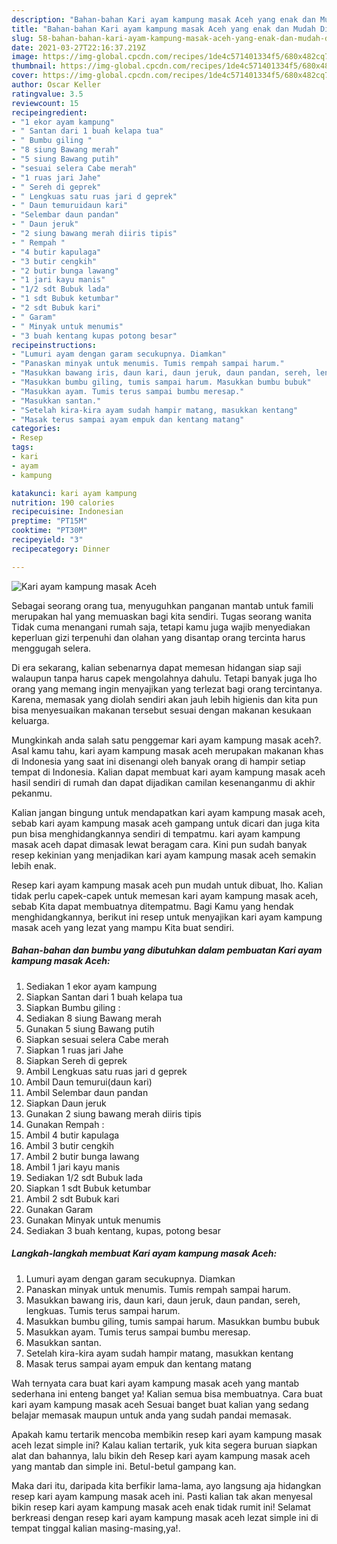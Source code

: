 ```yaml
---
description: "Bahan-bahan Kari ayam kampung masak Aceh yang enak dan Mudah Dibuat"
title: "Bahan-bahan Kari ayam kampung masak Aceh yang enak dan Mudah Dibuat"
slug: 58-bahan-bahan-kari-ayam-kampung-masak-aceh-yang-enak-dan-mudah-dibuat
date: 2021-03-27T22:16:37.219Z
image: https://img-global.cpcdn.com/recipes/1de4c571401334f5/680x482cq70/kari-ayam-kampung-masak-aceh-foto-resep-utama.jpg
thumbnail: https://img-global.cpcdn.com/recipes/1de4c571401334f5/680x482cq70/kari-ayam-kampung-masak-aceh-foto-resep-utama.jpg
cover: https://img-global.cpcdn.com/recipes/1de4c571401334f5/680x482cq70/kari-ayam-kampung-masak-aceh-foto-resep-utama.jpg
author: Oscar Keller
ratingvalue: 3.5
reviewcount: 15
recipeingredient:
- "1 ekor ayam kampung"
- " Santan dari 1 buah kelapa tua"
- " Bumbu giling "
- "8 siung Bawang merah"
- "5 siung Bawang putih"
- "sesuai selera Cabe merah"
- "1 ruas jari Jahe"
- " Sereh di geprek"
- " Lengkuas satu ruas jari d geprek"
- " Daun temuruidaun kari"
- "Selembar daun pandan"
- " Daun jeruk"
- "2 siung bawang merah diiris tipis"
- " Rempah "
- "4 butir kapulaga"
- "3 butir cengkih"
- "2 butir bunga lawang"
- "1 jari kayu manis"
- "1/2 sdt Bubuk lada"
- "1 sdt Bubuk ketumbar"
- "2 sdt Bubuk kari"
- " Garam"
- " Minyak untuk menumis"
- "3 buah kentang kupas potong besar"
recipeinstructions:
- "Lumuri ayam dengan garam secukupnya. Diamkan"
- "Panaskan minyak untuk menumis. Tumis rempah sampai harum."
- "Masukkan bawang iris, daun kari, daun jeruk, daun pandan, sereh, lengkuas. Tumis terus sampai harum."
- "Masukkan bumbu giling, tumis sampai harum. Masukkan bumbu bubuk"
- "Masukkan ayam. Tumis terus sampai bumbu meresap."
- "Masukkan santan."
- "Setelah kira-kira ayam sudah hampir matang, masukkan kentang"
- "Masak terus sampai ayam empuk dan kentang matang"
categories:
- Resep
tags:
- kari
- ayam
- kampung

katakunci: kari ayam kampung 
nutrition: 190 calories
recipecuisine: Indonesian
preptime: "PT15M"
cooktime: "PT30M"
recipeyield: "3"
recipecategory: Dinner

---
```



![Kari ayam kampung masak Aceh](https://img-global.cpcdn.com/recipes/1de4c571401334f5/680x482cq70/kari-ayam-kampung-masak-aceh-foto-resep-utama.jpg)

Sebagai seorang orang tua, menyuguhkan panganan mantab untuk famili merupakan hal yang memuaskan bagi kita sendiri. Tugas seorang  wanita Tidak cuma menangani rumah saja, tetapi kamu juga wajib menyediakan keperluan gizi terpenuhi dan olahan yang disantap orang tercinta harus menggugah selera.

Di era  sekarang, kalian sebenarnya dapat memesan hidangan siap saji walaupun tanpa harus capek mengolahnya dahulu. Tetapi banyak juga lho orang yang memang ingin menyajikan yang terlezat bagi orang tercintanya. Karena, memasak yang diolah sendiri akan jauh lebih higienis dan kita pun bisa menyesuaikan makanan tersebut sesuai dengan makanan kesukaan keluarga. 



Mungkinkah anda salah satu penggemar kari ayam kampung masak aceh?. Asal kamu tahu, kari ayam kampung masak aceh merupakan makanan khas di Indonesia yang saat ini disenangi oleh banyak orang di hampir setiap tempat di Indonesia. Kalian dapat membuat kari ayam kampung masak aceh hasil sendiri di rumah dan dapat dijadikan camilan kesenanganmu di akhir pekanmu.

Kalian jangan bingung untuk mendapatkan kari ayam kampung masak aceh, sebab kari ayam kampung masak aceh gampang untuk dicari dan juga kita pun bisa menghidangkannya sendiri di tempatmu. kari ayam kampung masak aceh dapat dimasak lewat beragam cara. Kini pun sudah banyak resep kekinian yang menjadikan kari ayam kampung masak aceh semakin lebih enak.

Resep kari ayam kampung masak aceh pun mudah untuk dibuat, lho. Kalian tidak perlu capek-capek untuk memesan kari ayam kampung masak aceh, sebab Kita dapat membuatnya ditempatmu. Bagi Kamu yang hendak menghidangkannya, berikut ini resep untuk menyajikan kari ayam kampung masak aceh yang lezat yang mampu Kita buat sendiri.

<!--inarticleads1-->

##### Bahan-bahan dan bumbu yang dibutuhkan dalam pembuatan Kari ayam kampung masak Aceh:

1. Sediakan 1 ekor ayam kampung
1. Siapkan  Santan dari 1 buah kelapa tua
1. Siapkan  Bumbu giling :
1. Sediakan 8 siung Bawang merah
1. Gunakan 5 siung Bawang putih
1. Siapkan sesuai selera Cabe merah
1. Siapkan 1 ruas jari Jahe
1. Siapkan  Sereh di geprek
1. Ambil  Lengkuas satu ruas jari d geprek
1. Ambil  Daun temurui(daun kari)
1. Ambil Selembar daun pandan
1. Siapkan  Daun jeruk
1. Gunakan 2 siung bawang merah diiris tipis
1. Gunakan  Rempah :
1. Ambil 4 butir kapulaga
1. Ambil 3 butir cengkih
1. Ambil 2 butir bunga lawang
1. Ambil 1 jari kayu manis
1. Sediakan 1/2 sdt Bubuk lada
1. Siapkan 1 sdt Bubuk ketumbar
1. Ambil 2 sdt Bubuk kari
1. Gunakan  Garam
1. Gunakan  Minyak untuk menumis
1. Sediakan 3 buah kentang, kupas, potong besar




<!--inarticleads2-->

##### Langkah-langkah membuat Kari ayam kampung masak Aceh:

1. Lumuri ayam dengan garam secukupnya. Diamkan
1. Panaskan minyak untuk menumis. Tumis rempah sampai harum.
1. Masukkan bawang iris, daun kari, daun jeruk, daun pandan, sereh, lengkuas. Tumis terus sampai harum.
1. Masukkan bumbu giling, tumis sampai harum. Masukkan bumbu bubuk
1. Masukkan ayam. Tumis terus sampai bumbu meresap.
1. Masukkan santan.
1. Setelah kira-kira ayam sudah hampir matang, masukkan kentang
1. Masak terus sampai ayam empuk dan kentang matang




Wah ternyata cara buat kari ayam kampung masak aceh yang mantab sederhana ini enteng banget ya! Kalian semua bisa membuatnya. Cara buat kari ayam kampung masak aceh Sesuai banget buat kalian yang sedang belajar memasak maupun untuk anda yang sudah pandai memasak.

Apakah kamu tertarik mencoba membikin resep kari ayam kampung masak aceh lezat simple ini? Kalau kalian tertarik, yuk kita segera buruan siapkan alat dan bahannya, lalu bikin deh Resep kari ayam kampung masak aceh yang mantab dan simple ini. Betul-betul gampang kan. 

Maka dari itu, daripada kita berfikir lama-lama, ayo langsung aja hidangkan resep kari ayam kampung masak aceh ini. Pasti kalian tak akan menyesal bikin resep kari ayam kampung masak aceh enak tidak rumit ini! Selamat berkreasi dengan resep kari ayam kampung masak aceh lezat simple ini di tempat tinggal kalian masing-masing,ya!.

